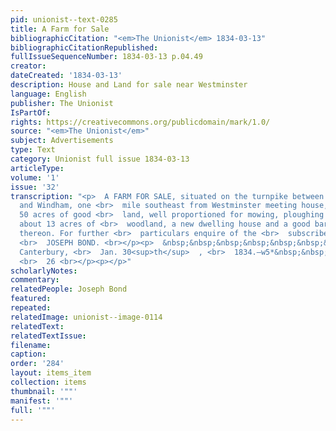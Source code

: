 ```yaml
---
pid: unionist--text-0285
title: A Farm for Sale
bibliographicCitation: "<em>The Unionist</em> 1834-03-13"
bibliographicCitationRepublished: 
fullIssueSequenceNumber: 1834-03-13 p.04.49
creator: 
dateCreated: '1834-03-13'
description: House and Land for sale near Westminster
language: English
publisher: The Unionist
IsPartOf: 
rights: https://creativecommons.org/publicdomain/mark/1.0/
source: "<em>The Unionist</em>"
subject: Advertisements
type: Text
category: Unionist full issue 1834-03-13
articleType: 
volume: '1'
issue: '32'
transcription: "<p>  A FARM FOR SALE, situated on the turnpike between Plainfield
  and Windham, one <br>  mile southeast from Westminster meeting house, containing
  50 acres of good <br>  land, well proportioned for mowing, ploughing and pasturing,
  about 13 acres of <br>  woodland, a new dwelling house and a good barn standing
  thereon. For further <br>  particulars enquire of the <br>  subscriber.&nbsp;&nbsp;&nbsp;&nbsp;&nbsp;&nbsp;&nbsp;&nbsp;&nbsp;&nbsp;&nbsp;&nbsp;&nbsp;&nbsp;&nbsp;&nbsp;&nbsp;&nbsp;&nbsp;&nbsp;&nbsp;&nbsp;&nbsp;&nbsp;&nbsp;&nbsp;
  <br>  JOSEPH BOND. <br></p><p>  &nbsp;&nbsp;&nbsp;&nbsp;&nbsp;&nbsp;&nbsp;&nbsp;&nbsp;&nbsp;&nbsp;
  Canterbury, <br>  Jan. 30<sup>th</sup>  , <br>  1834.—w5*&nbsp;&nbsp;&nbsp;&nbsp;&nbsp;&nbsp;&nbsp;&nbsp;&nbsp;&nbsp;&nbsp;&nbsp;&nbsp;&nbsp;&nbsp;&nbsp;&nbsp;&nbsp;&nbsp;&nbsp;&nbsp;&nbsp;&nbsp;&nbsp;&nbsp;&nbsp;&nbsp;&nbsp;&nbsp;&nbsp;&nbsp;&nbsp;&nbsp;&nbsp;&nbsp;&nbsp;&nbsp;&nbsp;&nbsp;&nbsp;
  <br>  26 <br></p><p></p>"
scholarlyNotes: 
commentary: 
relatedPeople: Joseph Bond
featured: 
repeated: 
relatedImage: unionist--image-0114
relatedText: 
relatedTextIssue: 
filename: 
caption: 
order: '284'
layout: items_item
collection: items
thumbnail: '""'
manifest: '""'
full: '""'
---
```

